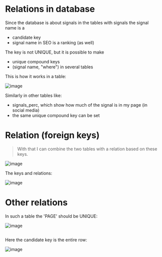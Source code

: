# Relations in database

Since the database is about signals in the tables with signals the signal name is a 

* candidate key
* signal name in SEO is a ranking (as well)

The key is not UNIQUE, but it is possible to make

* unique compound keys
* (signal name, "where") in several tables

This is how it works in a table:

![image](https://github.com/jacekturek/RELATIONAL_SIG_DATABASE/assets/62720909/1832d372-d00d-4d48-8286-ec06d29bba36)

Similarly in other tables like:

* signals_perc, which show how much of the signal is in my page (in social media)
* the same unique compound key can be set

# Relation (foreign keys)

> With that I can combine the two tables with a relation based on these keys.

![image](https://github.com/jacekturek/RELATIONAL_SIG_DATABASE/assets/62720909/05a09015-919c-49f6-9ca3-85c9b60b1c10)

The keys and relations:

![image](https://github.com/jacekturek/RELATIONAL_SIG_DATABASE/assets/62720909/1fa5a03d-633a-4dce-b915-ca80571cd654)

# Other relations

In such a table the 'PAGE' should be UNIQUE:

![image](https://github.com/jacekturek/RELATIONAL_SIG_DATABASE/assets/62720909/d94bd8a2-1adb-49f6-9e9f-6c00afddc3da)

##
Here the candidate key is the entire row:

![image](https://github.com/jacekturek/RELATIONAL_SIG_DATABASE/assets/62720909/80e8a3d8-9860-4070-802e-a7bea8bbca52)

